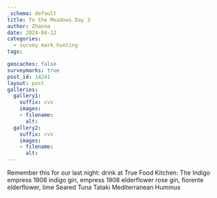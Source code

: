 ```yaml
---
_schema: default
title: To the Meadows Day 3
author: Zhanna
date: 2024-04-12
categories: 
  - survey mark hunting
tags:

geocaches: false
surveymarks: true
post_id: 14241
layout: post  
galleries:
  gallery1:
    suffix: cvx
    images:
    - filename: 
      alt:         
  gallery2:
    suffix: cvx
    images:
    - filename: 
      alt:       
---
```



Remember this for our last night: drink at True Food Kitchen: The Indigo
empress 1908 indigo gin, empress 1908 elderflower rose gin, fiorente elderflower, lime
Seared Tuna Tataki
Mediterranean Hummus
